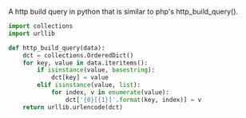 A http build query in python that is similar to php's http_build_query().
```python
import collections
import urllib

def http_build_query(data):
    dct = collections.OrderedDict()
    for key, value in data.iteritems():
        if isinstance(value, basestring):
            dct[key] = value
        elif isinstance(value, list):
            for index, v in enumerate(value):
                dct['{0}[{1}]'.format(key, index)] = v
    return urllib.urlencode(dct)
```